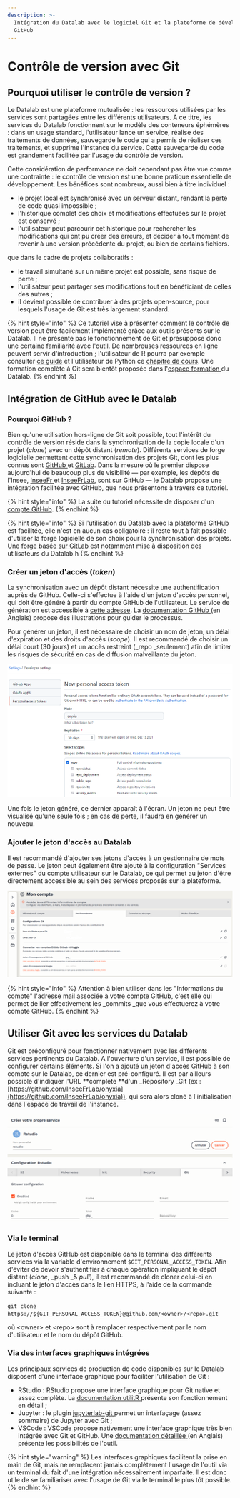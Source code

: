 ```yaml
---
description: >-
  Intégration du Datalab avec le logiciel Git et la plateforme de développement
  GitHub
---
```


# Contrôle de version avec Git

## Pourquoi utiliser le contrôle de version ?

Le Datalab est une plateforme mutualisée : les ressources utilisées par les services sont partagées entre les différents utilisateurs. A ce titre, les services du Datalab fonctionnent sur le modèle des conteneurs éphémères : dans un usage standard, l'utilisateur lance un service, réalise des traitements de données, sauvegarde le code qui a permis de réaliser ces traitements, et supprime l'instance du service. Cette sauvegarde du code est grandement facilitée par l'usage du contrôle de version.

Cette considération de performance ne doit cependant pas être vue comme une contrainte : le contrôle de version est une bonne pratique essentielle de développement. Les bénéfices sont nombreux, aussi bien à titre individuel :&#x20;

* le projet local est synchronisé avec un serveur distant, rendant la perte de code quasi impossible ;&#x20;
* l'historique complet des choix et modifications effectuées sur le projet est conservé ;
* l'utilisateur peut parcourir cet historique pour rechercher les modifications qui ont pu créer des erreurs, et décider à tout moment de revenir à une version précédente du projet, ou bien de certains fichiers.

que dans le cadre de projets collaboratifs :&#x20;

* le travail simultané sur un même projet est possible, sans risque de perte ;&#x20;
* l'utilisateur peut partager ses modifications tout en bénéficiant de celles des autres ;
* il devient possible de contribuer à des projets open-source, pour lesquels l'usage de Git est très largement standard.

{% hint style="info" %}
Ce tutoriel vise à présenter comment le contrôle de version peut être facilement implémenté grâce aux outils présents sur le Datalab. Il ne présente pas le fonctionnement de Git et présuppose donc une certaine familiarité avec l'outil. De nombreuses ressources en ligne peuvent servir d'introduction ; l'utilisateur de R pourra par exemple consulter [ce guide](https://linogaliana.gitlab.io/collaboratif/git.html) et l'utilisateur de Python ce [chapitre de cours](https://linogaliana-teaching.netlify.app/course/git/). Une formation complète à Git sera bientôt proposée dans l'[espace formation ](https://www.sspcloud.fr/documentation)du Datalab.
{% endhint %}

## Intégration de GitHub avec le Datalab

### Pourquoi GitHub ?

Bien qu'une utilisation hors-ligne de Git soit possible, tout l'intérêt du contrôle de version réside dans la synchronisation de la copie locale d'un projet (_clone_) avec un dépôt distant (_remote_). Différents services de forge logicielle permettent cette synchronisation des projets Git, dont les plus connus sont [GitHub ](https://github.com)et [GitLab](https://about.gitlab.com). Dans la mesure où le premier dispose aujourd'hui de beaucoup plus de visibilité — par exemple, les dépôts de l'Insee, [InseeFr ](https://github.com/InseeFrL)et [InseeFrLab](https://github.com/InseeFrLab), sont sur GitHub — le Datalab propose une intégration facilitée avec GitHub, que nous présentons à travers ce tutoriel.

{% hint style="info" %}
La suite du tutoriel nécessite de disposer d'un [compte GitHub](https://github.com/join).
{% endhint %}

{% hint style="info" %}
Si l'utilisation du Datalab avec la plateforme GitHub est facilitée, elle n'est en aucun cas obligatoire : il reste tout à fait possible d'utiliser la forge logicielle de son choix pour la synchronisation des projets. Une [forge basée sur GitLab ](https://git.lab.sspcloud.fr)est notamment mise à disposition des utilisateurs du Datalab.h
{% endhint %}

### Créer un jeton d'accès (_token_)

La synchronisation avec un dépôt distant nécessite une authentification auprès de GitHub. Celle-ci s'effectue à l'aide d'un jeton d'accès personnel, qui doit être généré à partir du compte GitHub de l'utilisateur. Le service de génération est accessible à [cette adresse](https://github.com/settings/tokens). La [documentation GitHub ](https://docs.github.com/en/authentication/keeping-your-account-and-data-secure/creating-a-personal-access-token)(en Anglais) propose des illustrations pour guider le processus.

Pour générer un jeton, il est nécessaire de choisir un nom de jeton, un délai d'expiration et des droits d'accès (_scope_). Il est recommandé de choisir un délai court (30 jours) et un accès restreint (_repo _seulement) afin de limiter les risques de sécurité en cas de diffusion malveillante du jeton.&#x20;

![Configuration recommandée pour la génération d'un jeton d'accès GitHub](<../.gitbook/assets/token (1).PNG>)

Une fois le jeton généré, ce dernier apparaît à l'écran. Un jeton ne peut être visualisé qu'une seule fois ; en cas de perte, il faudra en générer un nouveau.&#x20;

### Ajouter le jeton d'accès au Datalab

Il est recommandé d'ajouter ses jetons d'accès à un gestionnaire de mots de passe. Le jeton peut également être ajouté à la configuration "Services externes" du compte utilisateur sur le Datalab, ce qui permet au jeton d'être directement accessible au sein des services proposés sur la plateforme.

![Ajouter un jeton d'accès GitHub à un compte utilisateur sur le Datalab](<../.gitbook/assets/git (1).PNG>)

{% hint style="info" %}
Attention à bien utiliser dans les "Informations du compte" l'adresse mail associée à votre compte GitHub, c'est elle qui permet de lier effectivement les _commits _que vous effectuerez à votre compte GitHub.
{% endhint %}

## Utiliser Git avec les services du Datalab

Git est préconfiguré pour fonctionner nativement avec les différents services pertinents du Datalab. A l'ouverture d'un service, il est possible de configurer certains éléments. Si l'on a ajouté un jeton d'accès GitHub à son compte sur le Datalab, ce dernier est pré-configuré. Il est par ailleurs possible d'indiquer l'URL **complète **d'un _Repository _Git (ex : [https://github.com/InseeFrLab/onyxia](https://github.com/InseeFrLab/onyxia)), qui sera alors cloné à l'initialisation dans l'espace de travail de l'instance.

![Configuration de Git à l'ouverture d'un service](../.gitbook/assets/rstudio.PNG)

### Via le terminal

Le jeton d'accès GitHub est disponible dans le terminal des différents services via la variable d'environnement `$GIT_PERSONAL_ACCESS_TOKEN`. Afin d'éviter de devoir s'authentifier à chaque opération impliquant le dépôt distant (_clone_, _push _& _pull_), il est recommandé de cloner celui-ci en incluant le jeton d'accès dans le lien HTTPS, à l'aide de la commande suivante :

`git clone https://${GIT_PERSONAL_ACCESS_TOKEN}@github.com/<owner>/<repo>.git`

où \<owner> et \<repo> sont à remplacer respectivement par le nom d'utilisateur et le nom du dépôt GitHub.

### Via des interfaces graphiques intégrées

Les principaux services de production de code disponibles sur le Datalab disposent d'une interface graphique pour faciliter l'utilisation de Git :&#x20;

* RStudio : RStudio propose une interface graphique pour Git native et assez complète. La [documentation utilitR ](https://www.book.utilitr.org/git.html)présente son fonctionnement en détail ;
* Jupyter : le plugin [jupyterlab-git ](https://github.com/jupyterlab/jupyterlab-git)permet un interfaçage (assez sommaire) de Jupyter avec Git ;
* VSCode : VSCode propose nativement une interface graphique très bien intégrée avec Git et GitHub. Une [documentation détaillée ](https://code.visualstudio.com/docs/editor/versioncontrol)(en Anglais) présente les possibilités de l'outil.&#x20;

{% hint style="warning" %}
Les interfaces graphiques facilitent la prise en main de Git, mais ne remplacent jamais complètement l'usage de l'outil via un terminal du fait d'une intégration nécessairement imparfaite. Il est donc utile de se familiariser avec l'usage de Git via le terminal le plus tôt possible.
{% endhint %}
